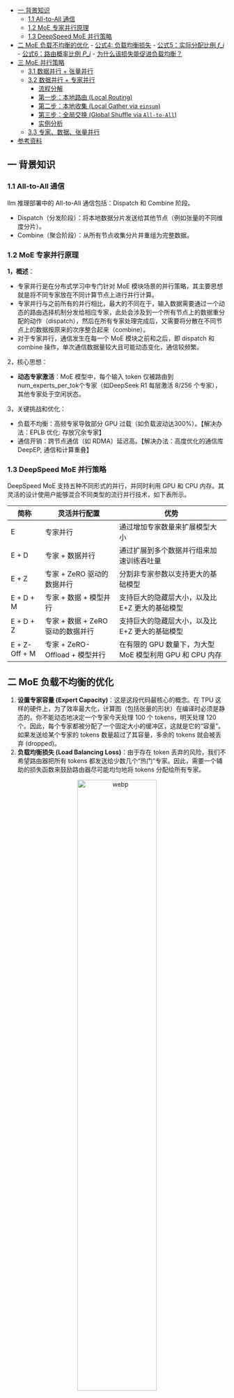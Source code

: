 - [一 背景知识](#一-背景知识)
	- [1.1 All-to-All 通信](#11-all-to-all-通信)
	- [1.2 MoE 专家并行原理](#12-moe-专家并行原理)
	- [1.3 DeepSpeed MoE 并行策略](#13-deepspeed-moe-并行策略)
- [二 MoE 负载不均衡的优化](#二-moe-负载不均衡的优化)
		- [公式4: 负载均衡损失](#公式4-负载均衡损失)
		- [公式5：实际分配比例 $f\_i$](#公式5实际分配比例-f_i)
		- [公式6：路由概率比例 $P\_i$](#公式6路由概率比例-p_i)
		- [为什么该损失能促进负载均衡？](#为什么该损失能促进负载均衡)
- [三 MoE 并行策略](#三-moe-并行策略)
	- [3.1 数据并行 + 张量并行](#31-数据并行--张量并行)
	- [3.2 数据并行 + 专家并行](#32-数据并行--专家并行)
		- [流程分解](#流程分解)
		- [第一步：本地路由 (Local Routing)](#第一步本地路由-local-routing)
		- [第二步：本地收集 (Local Gather via `einsum`)](#第二步本地收集-local-gather-via-einsum)
		- [第三步：全局交换 (Global Shuffle via `All-to-All`)](#第三步全局交换-global-shuffle-via-all-to-all)
		- [实例分析](#实例分析)
	- [3.3 专家、数据、张量并行](#33-专家数据张量并行)
- [参考资料](#参考资料)

## 一 背景知识

### 1.1 All-to-All 通信

llm 推理部署中的 All-to-All 通信包括：Dispatch 和 Combine 阶段。
- Dispatch（分发阶段）：将本地数据分片发送给其他节点（例如张量的不同维度分片）。
- Combine（聚合阶段）：从所有节点收集分片并重组为完整数据。

### 1.2 MoE 专家并行原理

**1，概述**：

- 专家并行是在分布式学习中专门针对 MoE 模块场景的并行策略，其主要思想就是将不同专家放在不同计算节点上进行并行计算。
- 专家并行与之前所有的并行相比，最大的不同在于，输入数据需要通过一个动态的路由选择机制分发给相应专家，此处会涉及到一个所有节点上的数据重分配的动作（dispatch），然后在所有专家处理完成后，又需要将分散在不同节点上的数据按原来的次序整合起来（combine）。
- 对于专家并行，通信发生在每一个 MoE 模块之前和之后，即 dispatch 和 combine 操作，单次通信数据量较大且可能动态变化，通信较频繁。

2，核心思想：

- **动态专家激活**：MoE 模型中，每个输入 token 仅被路由到 num_experts_per_tok个专家（如DeepSeek R1 每层激活 8/256 个专家），其他专家处于空闲状态。

3，关键挑战和优化：
- 负载不均衡：高频专家导致部分 GPU 过载（如负载波动达300%）。【解决办法：EPLB 优化: 存放冗余专家】
- 通信开销：跨节点通信（如 RDMA）延迟高。【解决办法：高度优化的通信库 DeepEP, 通信和计算重叠】

### 1.3 DeepSpeed MoE 并行策略

DeepSpeed MoE 支持五种不同形式的并行，并同时利用 GPU 和 CPU 内存。其灵活的设计使用户能够混合不同类型的流行并行技术，如下表所示。

| 简称          | 灵活并行配置                      | 优势                                                     |
| ------------- | --------------------------------- | -------------------------------------------------------- |
| E             | 专家并行                          | 通过增加专家数量来扩展模型大小                           |
| E + D         | 专家 + 数据并行                   | 通过扩展到多个数据并行组来加速训练吞吐量                 |
| E + Z         | 专家 + ZeRO 驱动的数据并行        | 分割非专家参数以支持更大的基础模型                       |
| E + D + M     | 专家 + 数据 + 模型并行            | 支持巨大的隐藏层大小，以及比 E+Z 更大的基础模型          |
| E + D + Z     | 专家 + 数据 + ZeRO 驱动的数据并行 | 支持巨大的隐藏层大小，以及比 E+Z 更大的基础模型          |
| E + Z-Off + M | 专家 + ZeRO-Offload + 模型并行    | 在有限的 GPU 数量下，为大型 MoE 模型利用 GPU 和 CPU 内存 |

## 二 MoE 负载不均衡的优化

1. **设置专家容量 (Expert Capacity)**：这是这段代码最核心的概念。在 TPU 这样的硬件上，为了效率最大化，计算图（包括张量的形状）在编译时必须是静态的。你不能动态地决定一个专家今天处理 100 个 tokens，明天处理 120 个。因此，每个专家都被分配了一个固定大小的缓冲区，这就是它的“容量”。如果发送给某个专家的 tokens 数量超过了其容量，多余的 tokens 就会被丢弃 (dropped)。
2. **负载均衡损失 (Load Balancing Loss)**：由于存在 token 丢弃的风险，我们不希望路由器把所有 tokens 都发送给少数几个“热门”专家。因此，需要一个辅助的损失函数来鼓励路由器尽可能均匀地将 tokens 分配给所有专家。

<div align="center">
<img src="../../images/switch_transformer/description.webp" width="60%" alt="webp">
</div>

![load_balancing_loss](../../images/switch_transformer/load_balancing_loss.webp)

负载均衡损失优化的完整公式如上图所示。

#### 公式4: 负载均衡损失

$$\text{loss} = \alpha \cdot N \cdot \sum_{i=1}^{N} f_i \cdot P_i$$

+ $f_i$：实际分配到专家 $i$ 的 token 比例（公式5）  
    - 计算方式：统计 batch 内被路由到专家 i 的 token 数量，除以总 token 数 T 。
    - 例如：若 100 个 token 中有 30 个分配给专家 1，则 $f_1 = 0.3$。
+ $P_i$：路由器对专家 $i$ 分配的概率均值（公式6）  
    - 计算方式：对 batch 内所有 token 的路由概率 $p_i(x)$ 取平均。
    - 例如：若所有 token 对专家 1 的平均概率为 0.2，则 $P_1 = 0.2$ 。
+ $\alpha$：超参数，控制损失权重, 文中设为 $10^{-2}$。
+ $N$：专家总数，用于抵消专家数量对损失值的影响。

**关键设计思想**

+ **目标**：最小化该损失会迫使 $f_i$ 和 $P_i$ 趋近于 $\frac{1}{N}$（即均匀分配）。
    - 当完全均衡时：$f_i = P_i = \frac{1}{N}$，此时损失值为 $\alpha \cdot N \cdot \sum \frac{1}{N^2} = \alpha$与 $N$ 无关。
+ **可微分性**：仅 $P_i$ 依赖可微的路由概率，而 $f_i$ 不可微（因 `argmax` 是离散操作），但整体损失仍可梯度传播。

#### 公式5：实际分配比例 $f_i$

$$f_i = \frac{1}{T} \sum_{x \in B} 1 {\text{argmax } p(x) = i}$$

+ ($ 1{\cdot} $): 指示函数，当token $x$被分配给专家$i$时值为1，否则为0。
+ **物理意义**：直接统计各专家的真实负载比例。

#### 公式6：路由概率比例 $P_i$

$$P_i = \frac{1}{T} \sum_{x \in B} p_i(x)$$

+ $p_i(x)$：token $x$ 分配给专家 $i$ 的软概率（由路由器输出）。
+ **物理意义**：量化路由器对专家 $i$ 的"偏好程度"。

#### 为什么该损失能促进负载均衡？

+ **数学性质**：当 $f_i$ 和 $P_i$ 均等于 $\frac{1}{N}$ 时，损失达到最小值 $\alpha$。
+ **反向传播作用**：
    - 若某专家 $i$ 的 $f_i$ 过高（接收过多 token），损失函数会通过 $P_i$ 调整路由概率，减少对该专家的偏好。
    - 反之，若 $f_i$ 过低，则增加路由概率。

举个例子，假设 $N=2$ 个专家，batch 内 $T=4$ 个token：

| Token $x$ | 专家1概率 $p_1(x)$ | 专家2概率 $p_2(x)$ | 实际分配 |
| --- | --- | --- | --- |
| $x_1$ | 0.7 | 0.3 | 专家1 |
| $x_2$ | 0.6 | 0.4 | 专家1 |
| $x_3$ | 0.4 | 0.6 | 专家2 |
| $x_4$ | 0.3 | 0.7 | 专家2 |

+ **计算**：
  - $f_1 = \frac{2}{4} = 0.5$, $f_2 = 0.5$
  - $P_1 = \frac{0.7+0.6+0.4+0.3}{4} = 0.5$, $P_2 = 0.5$
  - 损失值：$\alpha \cdot 2 \cdot (0.5 \cdot 0.5 + 0.5 \cdot 0.5) = \alpha$（均衡状态）

## 三 MoE 并行策略

llm 并行推理时：数据并行 + 模型并行（张量并行），GPU 数目 = dp_size * tp_size。

![moe_parall](../../images/switch_transformer/moe_parall.webp)

### 3.1 数据并行 + 张量并行

每个 gpu 设备负责: $\text{num\_tokens} / \text{dp\_size}$ 个 tokens，以及 $\text{d\_model} / m$、$\text{d\_ff} / m$ 的权重和中间激活。
在前向传播和反向传播过程中，每个核心通过全归约操作传输大小为: $[\text{num\_tokens} / \text{dp\_size},\text{d\_model}]$ 的张量。

### 3.2 数据并行 + 专家并行
首先，定义文中的变量：

+ `n`: 计算核心的数量（例如 GPU 或 TPU 核心的数量）。
+ `B`: 一个批次中 Token 的总数 (Total Batch Size)。
+ `B/n`: **每个核心**处理的 Token 数量。
+ `E`: 模型中专家的总数。
+ `C`: 每个专家的容量 (Capacity)，即每个专家最多能处理的 Token 数量。
+ `d_model`: 模型的隐藏层维度（Token 的向量表示维度）。

#### 流程分解
#### 第一步：本地路由 (Local Routing)
Switch Transformer 的一个巧妙设计是：如果你有 n 个计算核心（如 GPU），那么你就有 n 个专家，每个核心恰好负责一个专家。

> "Switch Transformers will allocate all of their cores to the data partitioning dimension `n`... For each token per core a router locally computes assignments to the experts."
>
> "Switch Transformers 会将所有计算核心分配至数据分区维度 `n`... 每个核心上的令牌会由本地路由器计算专家分配方案。"
>

+ **初始状态**：系统处于**数据并行**模式。**有 n 个计算核心（如 GPU），就有 n 个专家，每个核心负责一个专家，处理**`**B/n**`** 个 tokens。**
+ **本地计算**：在每个核心上，路由器独立地为它自己负责的 `B/n` 个 tokens 计算出它们应该去哪个专家。
+ **输出**：路由器的计算结果是一个巨大的、稀疏的二进制矩阵，我们称之为 `dispatch_tensor`。对于单个核心来说，它的形状是 `[B/n, E, C]`。当所有 `n` 个核心组合起来时，就是文中的 `[n, B/n, E, C]`。这个矩阵标记了每个本地 token 应该去哪个专家（`E` 维度）的哪个容量位置（`C` 维度）。

#### 第二步：本地收集 (Local Gather via `einsum`)
> "This binary matrix is then used to do a gather via matrix multiplication with the input tensor... einsum(...)"
>
> "随后通过该二进制矩阵与输入张量...的矩阵乘法来完成数据收集操作。"
>

+ **操作**：这是一个非常聪明的步骤。通过 `einsum`（本质上是矩阵乘法），`dispatch_tensor` 被用来从原始的 token 列表 `[n, B/n, d_model]` 中“抓取”和“排序” tokens。
+ `einsum`** 详解**:
    - `einsum([n, B/n, d_model], [n, B/n, E, C], dimension=[B/n])`
    - **输入1**: `[n, B/n, d_model]` - 每个核心上的原始 token 数据。
    - **输入2**: `[n, B/n, E, C]` - 本地路由决策（调度矩阵）。
    - **操作**: 它在 `B/n` 这个维度上进行收缩（矩阵乘法）。可以理解为，对于每个核心，它都在说：“按照我的调度矩阵，把这 `B/n` 个 tokens 重新排列，放进 `E` 个专家的 `C` 个容量槽里。”
+ **结果**：`einsum` 的输出张量形状为 `[n, E, C, d_model]`。
    - **含义**：此时，在**每个核心**上，tokens 已经根据它们**将要去的专家**被分好组了。例如，在核心0上，有一个形状为 `[E, C, d_model]` 的张量，其中第一个切片 `[0, C, d_model]` 是所有**起源于核心0**并且**要去专家0**的 tokens，第二个切片是**起源于核心0**要去**专家1**的 tokens，依此类推。
    - **关键问题**：虽然 tokens 已经按专家分组，但它们仍然在**错误的物理核心**上。例如，要去专家5的 tokens 现在可能还分散在核心0、核心1、核心2...上。

#### 第三步：全局交换 (Global Shuffle via `All-to-All`)
> "Because each core has its own expert, we do an all-to-all communication... to now shard the E-dimension instead of the n-dimension."
>
> "由于每个计算核心拥有独立的专家模块，我们需执行...的全交换通信，将分片维度从 `n` 维度转为 `E` 维度。"
>

+ **模式切换**：这是从**数据并行**切换到**专家并行**的魔法发生的地方。我们现在假定，物理核心 $i$ 负责运行专家 $i$。
+ `All-to-All`**操作**：
    - **发送**：核心 `i` 会把它在上一步中收集好的、要去往专家 `j` 的那一包 tokens (`[j, C, d_model]`) 发送给核心 `j`。它会对所有 `j` 都做这个操作。
    - **接收**：同时，核心 `i` 会从所有其他核心 `j` 那里，接收它们发送过来的、要去往专家 `i` 的那一包 tokens。
+ **最终状态**：经过 `All-to-All` 之后，在核心 `i` 上，现在汇集了**来自所有核心**的、但**目标都是专家 **`i` 的 tokens。此时，核心 `i` 就可以用它负责的专家 `i` 的权重对这些 tokens 进行计算了。数据的分片方式从按 `n`（数据并行）变成了按 `E`（专家并行）。

---

#### 实例分析

假设我们有以下配置：

+ `n=2` (2个GPU: GPU0, GPU1)
+ `E=2` (2个专家: E0, E1)，我们规定 **GPU0 负责 E0**，**GPU1 负责 E1**。
+ `B=8` (总共8个tokens: t0-t7)
+ `B/n=4` (每个GPU处理4个tokens)
+ `C=3` (每个专家容量为3)
+ `d_model=...` (维度不影响逻辑)

**1. 初始状态 (数据并行)**

+ **GPU0** 持有数据：`[t0, t1, t2, t3]`
+ **GPU1** 持有数据：`[t4, t5, t6, t7]`

**2. 本地路由 & 本地收集 (**`einsum`**)**

+ **GPU0** 上的路由器决定：
    - t0 -> E1
    - t1 -> E0
    - t2 -> E1
    - t3 -> E0  
经过 `einsum`，GPU0 上的张量 `[E, C, d_model]` 变为：
    - 发往 **E0** 的包：`[t1, t3, <pad>]` (容量3，填满2个)
    - 发往 **E1** 的包：`[t0, t2, <pad>]` (容量3，填满2个)
+ **GPU1** 上的路由器决定：
    - t4 -> E1
    - t5 -> E1 (但 E1 容量已满，假设 t5 被丢弃)
    - t6 -> E0
    - t7 -> E1  
经过 `einsum`，GPU1 上的张量 `[E, C, d_model]` 变为：
    - 发往 **E0** 的包：`[t6, <pad>, <pad>]`
    - 发往 **E1** 的包：`[t4, t7, <pad>]` (t5 被丢弃了)

**3. 全局交换 (**`All-to-All`**)**

+ **GPU0**：
    - **发送** 去往 E1 的包 `[t0, t2, <pad>]` 给 **GPU1**。
    - **保留** 去往 E0 的包 `[t1, t3, <pad>]`。
    - **接收** 来自 GPU1 的、去往 E0 的包 `[t6, <pad>, <pad>]`。
+ **GPU1**：
    - **发送** 去往 E0 的包 `[t6, <pad>, <pad>]` 给 **GPU0**。
    - **保留** 去往 E1 的包 `[t4, t7, <pad>]`。
    - **接收** 来自 GPU0 的、去往 E1 的包 `[t0, t2, <pad>]`。

**4. 最终状态 (专家并行)**

+ **GPU0** 上现在的数据是 **所有要去 E0 的 tokens**: `[t1, t3, t6]`。GPU0 现在可以调用 **专家E0** 进行计算。
+ **GPU1** 上现在的数据是 **所有要去 E1 的 tokens**: `[t0, t2, t4, t7]` (注意，这里的数量超过了容量C，说明我的例子中t7也应该被丢弃，一个更真实的场景是容量会被严格遵守)。一个更正的例子是GPU1的包是`[t4, t7, <pad>]`，接收GPU0的包`[t0, t2, <pad>]`后，最终送入E1计算的是`[t4, t7, t0]`，t2被丢弃。

计算完成后，会再有一次 `All-to-All` 将结果发送回它们原始的 token 位置。

### 3.3 专家、数据、张量并行

一个 gpu 的显存是有限的，可能不足以存放下所有 experts 的权重，因此需要增加 m（张量并行） 。但由于核心（GPU）数量 N 和 N=n×m 是固定的，我们必须减少 n ，这迫使采用更小的批处理规模（以保持每个核心处理的令牌数恒定）。
当结合模型并行与专家并行时，我们将面临两种通信开销：一是将令牌路由至对应专家的全对全通信，二是模型并行内部的全局规约通信。当同时采用这三种方法时，平衡 FLOPS、通信开销与单核内存变得极为复杂，最佳映射方案需通过实验确定。

## 参考资料
+ [Switch Transformers: Scaling to Trillion Parameter Models with Simple and Efficient Sparsity](about:blank)
+ [https://lmsys.org/blog/2025-05-05-large-scale-ep/](https://lmsys.org/blog/2025-05-05-large-scale-ep/)